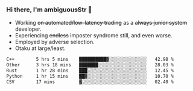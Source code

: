 ### Hi there, I'm ambiguou~~s~~Str 👋

<!--
**ambiguoustexture/ambiguoustexture** is a ✨ _special_ ✨ repository because its `README.md` (this file) appears on your GitHub profile.

Here are some ideas to get you started:
-->
- Working ~~on automated/low-latency trading~~ as a ~~always junior system~~ developer.
- Experiencing ~~endless~~ imposter syndrome still, and even worse.
- Employed by adverse selection.
- Otaku at large/least.

<!--START_SECTION:waka-->

```txt
C++        5 hrs 5 mins    ██████████▓░░░░░░░░░░░░░░   42.98 %
Other      3 hrs 18 mins   ███████░░░░░░░░░░░░░░░░░░   28.03 %
Rust       1 hr 28 mins    ███░░░░░░░░░░░░░░░░░░░░░░   12.45 %
Python     1 hr 15 mins    ██▓░░░░░░░░░░░░░░░░░░░░░░   10.70 %
CSV        17 mins         ▓░░░░░░░░░░░░░░░░░░░░░░░░   02.40 %
```

<!--END_SECTION:waka-->
